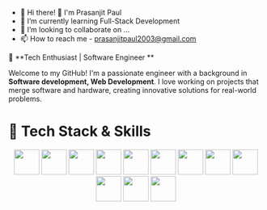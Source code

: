 - 👋 Hi there! 👋 I'm Prasanjit Paul
- 🌱 I’m currently learning Full-Stack Development
- 💞️ I’m looking to collaborate on ...
- 📫 How to reach me - prasanjitpaul2003@gmail.com
<!--- ⚡ Fun fact:  --->

<!---
prasanjit-paul/prasanjit-paul is a ✨ special ✨ repository because its `README.md` (this file) appears on your GitHub profile.
You can click the Preview link to take a look at your changes.
--->

🚀 **Tech Enthusiast | Software Engineer **

Welcome to my GitHub! I'm a passionate engineer with a background in  **Software development, Web Development**. I love working on projects that merge software and hardware, creating innovative solutions for real-world problems.

# 🔧 Tech Stack & Skills
<p align="center">
    <img src="https://cdn.jsdelivr.net/gh/devicons/devicon/icons/java/java-original.svg" width="50"/>
    <img src="https://cdn.jsdelivr.net/gh/devicons/devicon/icons/javascript/javascript-original.svg" width="50"/>
    <img src="https://cdn.jsdelivr.net/gh/devicons/devicon/icons/html5/html5-original.svg" width="50"/>
    <img src="https://cdn.jsdelivr.net/gh/devicons/devicon/icons/css3/css3-original.svg" width="50"/>
    <img src="https://cdn.jsdelivr.net/gh/devicons/devicon/icons/react/react-original.svg" width="50"/>
<!--     <img src="https://cdn.jsdelivr.net/gh/devicons/devicon/icons/mongodb/mongodb-original.svg" width="50"/> -->
<!--     <img src="https://cdn.jsdelivr.net/gh/devicons/devicon/icons/bootstrap/bootstrap-original.svg" width="50"/> -->
    <img src="https://cdn.jsdelivr.net/gh/devicons/devicon/icons/spring/spring-original.svg" width="50"/>
    <img src="https://cdn.jsdelivr.net/gh/devicons/devicon/icons/mysql/mysql-original.svg" width="50"/>
    <img src="https://cdn.jsdelivr.net/gh/devicons/devicon/icons/nodejs/nodejs-original.svg" width="50"/>
    <img src="https://cdn.jsdelivr.net/gh/devicons/devicon/icons/express/express-original.svg" width="50"/>
<!--     <img src="https://cdn.jsdelivr.net/gh/devicons/devicon/icons/androidstudio/androidstudio-original.svg" width="50"/> -->
    <img src="https://cdn.jsdelivr.net/gh/devicons/devicon/icons/vscode/vscode-original.svg" width="50"/>
    <img src="https://cdn.jsdelivr.net/gh/devicons/devicon/icons/github/github-original.svg" width="50"/>
    <img src="https://cdn.jsdelivr.net/gh/devicons/devicon/icons/git/git-original.svg" width="50"/>
</p>

